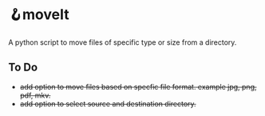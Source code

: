 # 🪝moveIt
 A python script to move files of specific type or size from a directory. <br>
 ## To Do
 - ~~add option to move files based on specfic file format. example jpg, png, pdf, mkv.~~
 - ~~add option to select source and destination directory.~~
